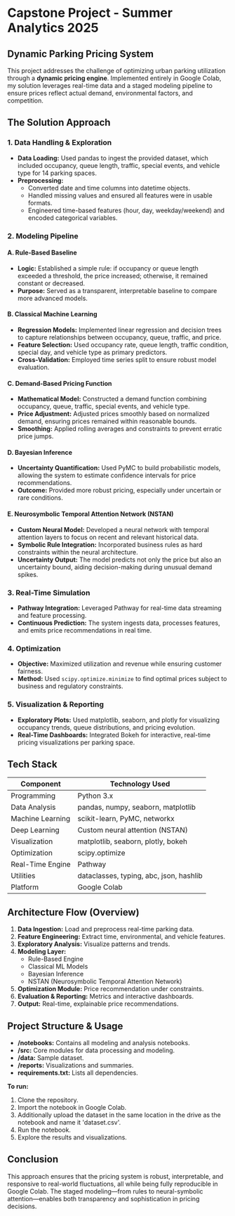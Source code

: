 # Capstone Project - Summer Analytics 2025

## Dynamic Parking Pricing System

This project addresses the challenge of optimizing urban parking utilization through a **dynamic pricing engine**. Implemented entirely in Google Colab, my solution leverages real-time data and a staged modeling pipeline to ensure prices reflect actual demand, environmental factors, and competition.

## The Solution Approach

### 1. Data Handling & Exploration

- **Data Loading:** Used pandas to ingest the provided dataset, which included occupancy, queue length, traffic, special events, and vehicle type for 14 parking spaces.
- **Preprocessing:** 
  - Converted date and time columns into datetime objects.
  - Handled missing values and ensured all features were in usable formats.
  - Engineered time-based features (hour, day, weekday/weekend) and encoded categorical variables.

### 2. Modeling Pipeline

#### A. Rule-Based Baseline

- **Logic:** Established a simple rule: if occupancy or queue length exceeded a threshold, the price increased; otherwise, it remained constant or decreased.
- **Purpose:** Served as a transparent, interpretable baseline to compare more advanced models.

#### B. Classical Machine Learning

- **Regression Models:** Implemented linear regression and decision trees to capture relationships between occupancy, queue, traffic, and price.
- **Feature Selection:** Used occupancy rate, queue length, traffic condition, special day, and vehicle type as primary predictors.
- **Cross-Validation:** Employed time series split to ensure robust model evaluation.

#### C. Demand-Based Pricing Function

- **Mathematical Model:** Constructed a demand function combining occupancy, queue, traffic, special events, and vehicle type.
- **Price Adjustment:** Adjusted prices smoothly based on normalized demand, ensuring prices remained within reasonable bounds.
- **Smoothing:** Applied rolling averages and constraints to prevent erratic price jumps.

#### D. Bayesian Inference

- **Uncertainty Quantification:** Used PyMC to build probabilistic models, allowing the system to estimate confidence intervals for price recommendations.
- **Outcome:** Provided more robust pricing, especially under uncertain or rare conditions.

#### E. Neurosymbolic Temporal Attention Network (NSTAN)

- **Custom Neural Model:** Developed a neural network with temporal attention layers to focus on recent and relevant historical data.
- **Symbolic Rule Integration:** Incorporated business rules as hard constraints within the neural architecture.
- **Uncertainty Output:** The model predicts not only the price but also an uncertainty bound, aiding decision-making during unusual demand spikes.

### 3. Real-Time Simulation

- **Pathway Integration:** Leveraged Pathway for real-time data streaming and feature processing.
- **Continuous Prediction:** The system ingests data, processes features, and emits price recommendations in real time.

### 4. Optimization

- **Objective:** Maximized utilization and revenue while ensuring customer fairness.
- **Method:** Used `scipy.optimize.minimize` to find optimal prices subject to business and regulatory constraints.

### 5. Visualization & Reporting

- **Exploratory Plots:** Used matplotlib, seaborn, and plotly for visualizing occupancy trends, queue distributions, and pricing evolution.
- **Real-Time Dashboards:** Integrated Bokeh for interactive, real-time pricing visualizations per parking space.

## Tech Stack

| Component         | Technology Used                        |
|-------------------|----------------------------------------|
| Programming       | Python 3.x                             |
| Data Analysis     | pandas, numpy, seaborn, matplotlib     |
| Machine Learning  | scikit-learn, PyMC, networkx           |
| Deep Learning     | Custom neural attention (NSTAN)        |
| Visualization     | matplotlib, seaborn, plotly, bokeh     |
| Optimization      | scipy.optimize                         |
| Real-Time Engine  | Pathway                                |
| Utilities         | dataclasses, typing, abc, json, hashlib|
| Platform          | Google Colab                           |

## Architecture Flow (Overview)

1. **Data Ingestion:** Load and preprocess real-time parking data.
2. **Feature Engineering:** Extract time, environmental, and vehicle features.
3. **Exploratory Analysis:** Visualize patterns and trends.
4. **Modeling Layer:**
   - Rule-Based Engine
   - Classical ML Models
   - Bayesian Inference
   - NSTAN (Neurosymbolic Temporal Attention Network)
5. **Optimization Module:** Price recommendation under constraints.
6. **Evaluation & Reporting:** Metrics and interactive dashboards.
7. **Output:** Real-time, explainable price recommendations.

## Project Structure & Usage

- **/notebooks:** Contains all modeling and analysis notebooks.
- **/src:** Core modules for data processing and modeling.
- **/data:** Sample dataset.
- **/reports:** Visualizations and summaries.
- **requirements.txt:** Lists all dependencies.

**To run:**
1. Clone the repository.
2. Import the notebook in Google Colab.
3. Additionally upload the dataset in the same location in the drive as the notebook and name it 'dataset.csv'.
4. Run the notebook.
5. Explore the results and visualizations.

## Conclusion

This approach ensures that the pricing system is robust, interpretable, and responsive to real-world fluctuations, all while being fully reproducible in Google Colab. The staged modeling—from rules to neural-symbolic attention—enables both transparency and sophistication in pricing decisions.
